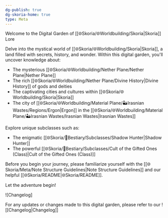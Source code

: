 ```yaml
---
dg-publish: true
dg-skoria-home: true
type: Meta
---
```



Welcome to the Digital Garden of [[🌐Skoria/🌐Worldbuilding/Skoria\|Skoria]] Lore

Delve into the mystical world of [[🌐Skoria/🌐Worldbuilding/Skoria\|Skoria]], a land filled with secrets, history, and wonder. Within this digital garden, you'll uncover knowledge about:

- The mysterious [[🌐Skoria/🌐Worldbuilding/Nether Plane/Nether Plane\|Nether Plane]]
- The rich [[🌐Skoria/🌐Worldbuilding/Nether Plane/Divine History\|Divine History]] of gods and deities
- The captivating cities and cultures within [[🌐Skoria/🌐Worldbuilding/Skoria\|Skoria]]
- The city of [[🌐Skoria/🌐Worldbuilding/Material Plane/🏜️Irasnian Wastes/Regions/Ergon\|Ergon]] in the [[🌐Skoria/🌐Worldbuilding/Material Plane/🏜️Irasnian Wastes/Irasnian Wastes\|Irasnian Wastes]] 

Explore unique subclasses such as:
- The enigmatic [[🌐Skoria/🐻Bestiary/Subclasses/Shadow Hunter\|Shadow Hunter]]
- The powerful [[🌐Skoria/🐻Bestiary/Subclasses/Cult of the Gifted Ones (Class)\|Cult of the Gifted Ones (Class)]]

Before you begin your journey, please familiarize yourself with the [[🌐Skoria/Meta/Note Structure Guidelines\|Note Structure Guidelines]] and our helpful [[🌐Skoria/README\|🌐Skoria/README]].

Let the adventure begin!

![Changelog]

For any updates or changes made to this digital garden, please refer to our ![[Changelog\|Changelog]]